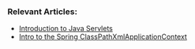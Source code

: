 ### Relevant Articles:
- [Introduction to Java Servlets](http://www.baeldung.com/intro-to-servlets)
- [Intro to the Spring ClassPathXmlApplicationContext](http://www.baeldung.com/spring-classpathxmlapplicationcontext)

